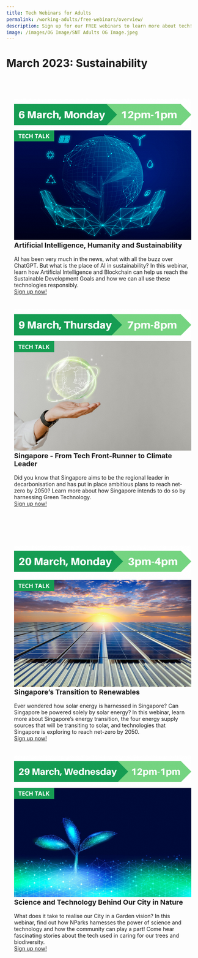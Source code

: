 ```yaml
---
title: Tech Webinars for Adults
permalink: /working-adults/free-webinars/overview/
description: Sign up for our FREE webinars to learn more about tech!
image: /images/OG Image/SNT Adults OG Image.jpeg
---
```

# March 2023: Sustainability
<br>
<div class="row" style="padding: 20px 0px 10px 0px;">
<div class="col" style="padding: 0px 20px 0px 20px;">
<div class="col" style="padding: 20px 0px 0px 0px;"><img src="/images/Mar%202023/WA_6%20Mar%202023.png"><br>
<div class="header" style="font-size:18px"><b>Artificial Intelligence, Humanity and Sustainability</b></div><br>AI has been very much in the news, what with all the buzz over ChatGPT. But what is the place of AI in sustainability? In this webinar, learn how Artificial Intelligence and Blockchain can help us reach the Sustainable Development Goals and how we can all use these technologies responsibly. <a href="https://go.gov.sg/wa-ai-sustainability-mar23" target="_blank"><br>Sign up now!</a>
</div>
<br>

</div>
<div class="col" style="padding: 20px 20px 0px 20px;"><img src="/images/Mar%202023/WA_9%20Mar%202023.png"><br>
<div class="header" style="font-size:18px"><b>Singapore - From Tech Front-Runner to Climate Leader</b></div><br>Did you know that Singapore aims to be the regional leader in decarbonisation and has put in place ambitious plans to reach net-zero by 2050? Learn more about how Singapore intends to do so by harnessing Green Technology. <a href="https://go.gov.sg/wa-greentech-mar23" target="_blank"><br>Sign up now!</a>
</div>
<br><br></div>

<br>
<div class="row" style="padding: 20px 0px 10px 0px;">
<div class="col" style="padding: 0px 20px 0px 20px;">
<div class="col" style="padding: 20px 0px 0px 0px;"><img src="/images/Mar%202023/WA_20%20Mar%202023.png"><br>
<div class="header" style="font-size:18px"><b>Singapore’s Transition to Renewables</b></div><br>Ever wondered how solar energy is harnessed in Singapore? Can Singapore be powered solely by solar energy? In this webinar, learn more about Singapore’s energy transition, the four energy supply sources that will be transiting to solar, and technologies that Singapore is exploring to reach net-zero by 2050. <a href="https://go.gov.sg/wa-sgsolarenergy-mar23" target="_blank"><br>Sign up now!</a>
</div>
<br>

</div>
<div class="col" style="padding: 20px 20px 0px 20px;"><img src="/images/Mar%202023/WA_29%20Mar%202023.png"><br>
<div class="header" style="font-size:18px"><b>Science and Technology Behind Our City in Nature</b></div><br>What does it take to realise our City in a Garden vision? In this webinar, find out how NParks harnesses the power of science and technology and how the community can play a part! Come hear fascinating stories about the tech used in caring for our trees and biodiversity. <a href="https://go.gov.sg/nparks-sustech" target="_blank"><br>Sign up now!</a>
</div>
<br><br></div>
		
<div class="row" style="padding: 20px 0px 10px 0px;">